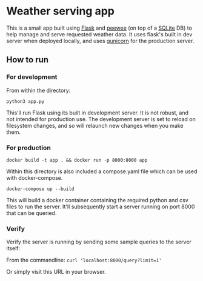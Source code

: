 
# Weather serving app

This is a small app built using [Flask](https://flask.palletsprojects.com/en/3.0.x/) and [peewee](https://docs.peewee-orm.com/en/latest/) (on top of a [SQLite](https://www.sqlite.org/) DB) to help manage and serve requested weather data. It uses flask's built in dev server when deployed locally, and uses [gunicorn](https://gunicorn.org/) for the production server.

## How to run

### For development

From within the directory:

```python3 app.py```

This'll run Flask using its built in development server. It is not robust, and not intended for production use. The development server is set to reload on filesystem changes, and so will relaunch new changes when you make them.

### For production

```docker build -t app . && docker run -p 8000:8000 app```

Within this directory is also included a compose.yaml file which can be used with docker-compose.

```docker-compose up --build```

This will build a docker container containing the required python and csv files to run the server. It'll
 subsequently start a server running on port 8000 that can be queried.

### Verify

Verify the server is running by sending some sample queries to the server itself:

From the commandline:
```curl 'localhost:8000/query?limit=1'```

Or simply visit this URL in your browser.
